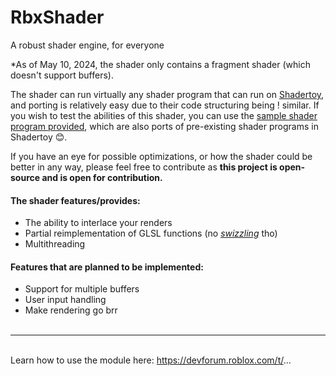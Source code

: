 # RbxShader
A robust shader engine, for everyone

*As of May 10, 2024, the shader only contains a fragment shader (which doesn't support buffers).

The shader can run virtually any shader program that can run on [Shadertoy](https://www.shadertoy.com/), and porting is relatively easy due to their code structuring being !
similar. If you wish to test the abilities of this shader, you can use the [sample shader program provided](https://github.com/AnotherSubatomo/RbxShader/blob/main/Shaders/VoxelShader.lua), which are also ports of pre-existing shader programs in Shadertoy 😊.

If you have an eye for possible optimizations, or how the shader could be better in any way, please feel free to contribute as **this project is open-source and is open for contribution.**

#### The shader features/provides:
- The ability to interlace your renders
- Partial reimplementation of GLSL functions (no [_swizzling_](https://en.wikipedia.org/wiki/Swizzling_(computer_graphics)) tho)
- Multithreading

#### Features that are planned to be implemented:
- Support for multiple buffers
- User input handling
- Make rendering go brr
<br><br>
---

<br>Learn how to use the module here: https://devforum.roblox.com/t/...
